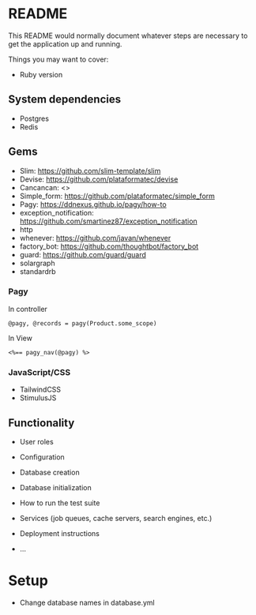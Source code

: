 # README

This README would normally document whatever steps are necessary to get the
application up and running.

Things you may want to cover:

* Ruby version

## System dependencies

* Postgres
* Redis

## Gems

* Slim: <https://github.com/slim-template/slim>
* Devise: <https://github.com/plataformatec/devise>
* Cancancan: <>
* Simple_form: <https://github.com/plataformatec/simple_form>
* Pagy: <https://ddnexus.github.io/pagy/how-to>
* exception_notification: <https://github.com/smartinez87/exception_notification>
* http
* whenever: <https://github.com/javan/whenever>
* factory_bot: <https://github.com/thoughtbot/factory_bot>
* guard: <https://github.com/guard/guard>
* solargraph
* standardrb

### Pagy

In controller

    @pagy, @records = pagy(Product.some_scope)

In View

    <%== pagy_nav(@pagy) %>

### JavaScript/CSS

* TailwindCSS
* StimulusJS

## Functionality

* User roles


* Configuration

* Database creation

* Database initialization

* How to run the test suite

* Services (job queues, cache servers, search engines, etc.)

* Deployment instructions

* ...

# Setup

* Change database names in database.yml
